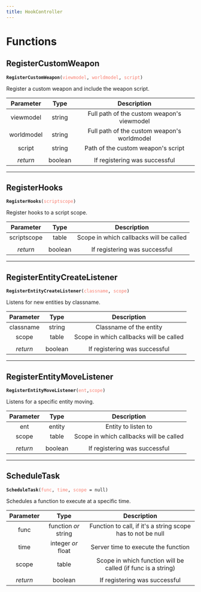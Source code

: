 ```yaml
---
title: HookController
---
```


# Functions

## RegisterCustomWeapon

<div class="language-c++ highlighter-rouge"><pre class="highlight"><code><span class="p"><b>RegisterCustomWeapon</b></span><span class="p">(</span><span style="color:salmon">viewmodel</span><span class="p">,</span> <span style="color:salmon">worldmodel</span><span class="p">,</span> <span style="color:salmon">script</span><span class="p">)</span>
</code></pre>
</div>
Register a custom weapon and include the weapon script.

| Parameter      | Type          | Description  |
| :-----------: |:-------------:| :-----------:|
| viewmodel     | string        | Full path of the custom weapon's viewmodel |
| worldmodel    | string        | Full path of the custom weapon's worldmodel |
| script | string      |  Path of the custom weapon's script |
| | |
| *return* | boolean | If registering was successful |

---
## RegisterHooks
<div class="language-c++ highlighter-rouge"><pre class="highlight"><code><span class="n"><b>RegisterHooks</b></span><span class="p">(</span><span style="color:salmon">scriptscope</span><span class="p">)</span>
</code></pre>
</div>
Register hooks to a script scope.

| Parameter      | Type          | Description  |
| :-----------: |:-------------:| :-----------:|
| scriptscope | table      |  Scope in which callbacks will be called |
| | |
| *return* | boolean | If registering was successful |

---
## RegisterEntityCreateListener
<div class="language-c++ highlighter-rouge"><pre class="highlight"><code><span class="n"><b>RegisterEntityCreateListener</b></span><span class="p">(</span><span style="color:salmon">classname</span><span class="p">,</span> <span style="color:salmon">scope</span><span class="p">)</span>
</code></pre>
</div>
Listens for new entities by classname.

| Parameter      | Type          | Description  |
| :-----------: |:-------------:| :-----------:|
| classname | string |  Classname of the entity |
| scope | table | Scope in which callbacks will be called |
| | |
| *return* | boolean | If registering was successful |

---
## RegisterEntityMoveListener
<div class="language-c++ highlighter-rouge"><pre class="highlight"><code><span class="n"><b>RegisterEntityMoveListener</b></span><span class="p">(</span><span style="color:salmon">ent</span><span class="p">,</span><span style="color:salmon">scope</span><span class="p">)</span>
</code></pre>
</div>
Listens for a specific entity moving.

| Parameter      | Type          | Description  |
| :-----------: |:-------------:| :-----------:|
| ent | entity |  Entity to listen to |
| scope | table | Scope in which callbacks will be called |
| | |
| *return* | boolean | If registering was successful |

---
## ScheduleTask
<div class="language-c++ highlighter-rouge"><pre class="highlight"><code><span class="n"><b>ScheduleTask</b></span><span class="p">(</span><span style="color:salmon">func</span><span class="p">,</span> <span style="color:salmon">time</span><span class="p">,</span> <span style="color:salmon">scope</span> <span class="o">=</span> <span class="n">null</span><span class="p">)</span>
</code></pre>
</div>
Schedules a function to execute at a specific time.

| Parameter      | Type          | Description  |
| :-----------: |:-------------:| :-----------:|
| func | function *or* string |  Function to call, if it's a string scope has to not be null |
| time | integer *or* float | Server time to execute the function |
| scope | table | Scope in which function will be called (if func is a string) |
| | |
| *return* | boolean | If registering was successful |
